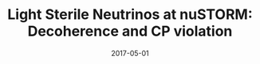 ---
title: "Light Sterile Neutrinos at nuSTORM: Decoherence and CP violation"
authors:  Peter Ballett,  Matheus Hostert,  Silvia Pascoli
collection: publications
permalink: /publication/2017-05-01-Light-Sterile-Neutrinos-at-nuSTORM-Decoherence-and-CP-violation
date: 2017-05-01
venue: '<em>arXiv preprint</em>'
citation: '"Light Sterile Neutrinos at nuSTORM: Decoherence and CP violation", Peter Ballett,  Matheus Hostert,  Silvia Pascoli,  <em>arXiv preprint</em>, 2017, '
eprint: '1705.09214'
---